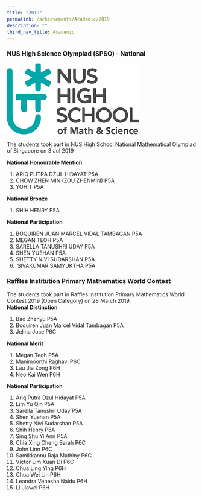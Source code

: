 ```yaml
---
title: "2019"
permalink: /achievements/Academic/2019
description: ""
third_nav_title: Academic
---
```

### NUS High Science Olympiad (SPSO) - National

![](/images/NUSHS_Logo.png)

The students took part in NUS High School National Mathematical Olympiad of Singapore on 3 Jul 2019

**National Honourable Mention**  

1.  ARIQ PUTRA DZUL HIDAYAT P5A
2.  CHOW ZHEN MIN (ZOU ZHENMIN) P5A
3.  YOHIT P5A

**National Bronze**

1.  SHIH HENRY P5A

**National Participation**

1.  BOQUIREN JUAN MARCEL VIDAL TAMBAGAN P5A
2.  MEGAN TEOH P5A
3.  SARELLA TANUSHRI UDAY P5A
4.  SHEN YUEHAN P5A
5.  SHETTY NIVI SUDARSHAN P5A
6.   SIVAKUMAR SAMYUKTHA P5A

### Raffles Institution Primary Mathematics World Contest

The students took part in Raffles Institution Primary Mathematics World Contest 2019 (Open Category) on 28 March 2019.  
**National Distinction**  

1.  Bao Zhenyu P5A
2.  Boquiren Juan Marcel Vidal Tambagan P5A
3.  Jelina Jose P6C

**National Merit**

1.  Megan Teoh P5A
2.  Manimoorthi Raghavi P6C
3.  Lau Jia Zong P6H
4.  Neo Kai Wen P6H

**National Participation**

1.  Ariq Putra Dzul Hidayat P5A
2.  Lim Yu Qin P5A
3.  Sarella Tanushri Uday P5A
4.  Shen Yuehan P5A
5.  Shetty Nivi Sudarshan P5A
6.  Shih Henry P5A
7.  Sing Shu Yi Ann P5A
8.  Chia Xing Cheng Sarah P6C
9.  John Linn P6C
10.  Samikkannu Raja Mathiny P6C
11.  Victor Lim Xuan Di P6C
12.  Chua Ling Ying P6H
13.  Chua Wei Lin P6H
14.  Leandra Venesha Naidu P6H
15.  Li Jiawei P6H